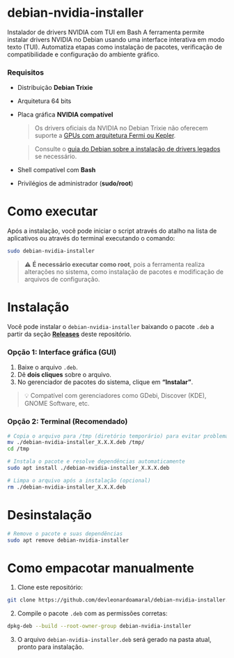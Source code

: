 # debian-nvidia-installer

Instalador de drivers NVIDIA com TUI em Bash
A ferramenta permite instalar drivers NVIDIA no Debian usando uma interface
interativa em modo texto (TUI). Automatiza etapas como instalação de pacotes,
verificação de compatibilidade e configuração do ambiente gráfico.

### Requisitos

* Distribuição **Debian Trixie**
* Arquitetura 64 bits
* Placa gráfica **NVIDIA compatível**
  > Os drivers oficiais da NVIDIA no Debian Trixie não oferecem suporte a [GPUs com arquitetura Fermi ou Kepler](https://www.nvidia.com/en-us/drivers/unix/legacy-gpu/).
  
  > Consulte o [guia do Debian sobre a instalação de drivers legados](https://wiki.debian.org/NvidiaGraphicsDrivers#Tesla_Drivers) se necessário.
* Shell compatível com **Bash**
* Privilégios de administrador (**sudo/root**)

# Como executar

Após a instalação, você pode iniciar o script através do atalho na lista de aplicativos ou através do terminal executando o comando:

```bash
sudo debian-nvidia-installer
```

> ⚠️ **É necessário executar como root**, pois a ferramenta realiza alterações no sistema, como instalação de pacotes e modificação de arquivos de configuração.

# Instalação

Você pode instalar o `debian-nvidia-installer` baixando o pacote `.deb` a partir da seção **[Releases](https://github.com/devleonardoamaral/debian-nvidia-installer/releases)** deste repositório.

### Opção 1: Interface gráfica (GUI)

1. Baixe o arquivo `.deb`.
2. Dê **dois cliques** sobre o arquivo.
3. No gerenciador de pacotes do sistema, clique em **“Instalar”**.

> 💡 Compatível com gerenciadores como GDebi, Discover (KDE), GNOME Software, etc.

### Opção 2: Terminal (Recomendado)

```bash
# Copia o arquivo para /tmp (diretório temporário) para evitar problemas relacionados a permissões
mv ./debian-nvidia-installer_X.X.X.deb /tmp/
cd /tmp

# Instala o pacote e resolve dependências automaticamente
sudo apt install ./debian-nvidia-installer_X.X.X.deb

# Limpa o arquivo após a instalação (opcional)
rm ./debian-nvidia-installer_X.X.X.deb
```

# Desinstalação

```bash
# Remove o pacote e suas dependências
sudo apt remove debian-nvidia-installer
```

# Como empacotar manualmente

1. Clone este repositório:

```bash
git clone https://github.com/devleonardoamaral/debian-nvidia-installer.git
```

2. Compile o pacote `.deb` com as permissões corretas:

```bash
dpkg-deb --build --root-owner-group debian-nvidia-installer
```

3. O arquivo `debian-nvidia-installer.deb` será gerado na pasta atual, pronto para instalação.
